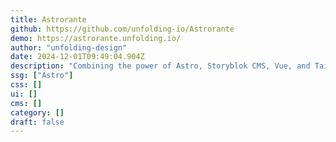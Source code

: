 ```yaml
---
title: Astrorante
github: https://github.com/unfolding-io/Astrorante
demo: https://astrorante.unfolding.io/
author: "unfolding-design"
date: 2024-12-01T09:49:04.904Z
description: "Combining the power of Astro, Storyblok CMS, Vue, and Tailwind, AstroRante delivers an unparalleled online presence for your restaurant."
ssg: ["Astro"]
css: []
ui: []
cms: []
category: []
draft: false
---
```

